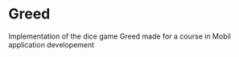 Greed
=====
Implementation of the dice game Greed made for a course in Mobil application developement
